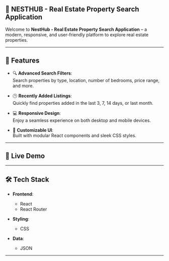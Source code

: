 ## 🏡 NESTHUB - Real Estate Property Search Application 

Welcome to **NestHub - Real Estate Property Search Application** – a modern, responsive, and user-friendly platform to explore real estate properties.  

---

## 🎯 Features  

- 🔍 **Advanced Search Filters**:  
  Search properties by type, location, number of bedrooms, price range, and more.  

- 🕒 **Recently Added Listings**:  
  Quickly find properties added in the last 3, 7, 14 days, or last month.  

- 💻 **Responsive Design**:  
  Enjoy a seamless experience on both desktop and mobile devices.  

- 🎨 **Customizable UI**:  
  Built with modular React components and sleek CSS styles.  

---

## 🚀 Live Demo  

---

## 🛠️ Tech Stack  

- **Frontend**:  
  - React  
  - React Router  

- **Styling**:  
  - CSS  

- **Data**:  
  - JSON  

--- 

